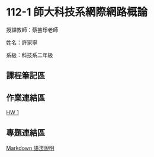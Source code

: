 # 112-1 師大科技系網際網路概論
授課教師：蔡芸琤老師    

姓名：許家寧    

系級：科技系二年級    

## 課程筆記區
## 作業連結區
[HW 1](https://ammmy0415.github.io/first-page/)
## 專題連結區
[Markdown 語法說明](https://markdown.tw/)
 
 



